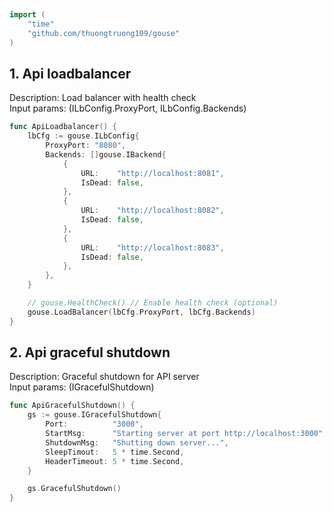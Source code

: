 
# <Badge style='font-size: 1.8rem; text-shadow: 1px 1px 2px rgba(0, 0, 0, 0.3); padding: 0.35rem 0.75rem 0.35rem 0;' type='info' text='🔖 Api' />


```go
import (
	"time"	"github.com/thuongtruong109/gouse")
```

## 1. Api loadbalancer

Description: Load balancer with health check<br>Input params: (ILbConfig.ProxyPort, ILbConfig.Backends)<br>

```go
func ApiLoadbalancer() {
	lbCfg := gouse.ILbConfig{
		ProxyPort: "8080",
		Backends: []gouse.IBackend{
			{
				URL:    "http://localhost:8081",
				IsDead: false,
			},
			{
				URL:    "http://localhost:8082",
				IsDead: false,
			},
			{
				URL:    "http://localhost:8083",
				IsDead: false,
			},
		},
	}

	// gouse.HealthCheck() // Enable health check (optional)
	gouse.LoadBalancer(lbCfg.ProxyPort, lbCfg.Backends)
}```

## 2. Api graceful shutdown

Description: Graceful shutdown for API server<br>Input params: (IGracefulShutdown)<br>

```go
func ApiGracefulShutdown() {
	gs := gouse.IGracefulShutdown{
		Port:          "3000",
		StartMsg:      "Starting server at port http://localhost:3000",
		ShutdownMsg:   "Shutting down server...",
		SleepTimout:   5 * time.Second,
		HeaderTimeout: 5 * time.Second,
	}

	gs.GracefulShutdown()
}```

